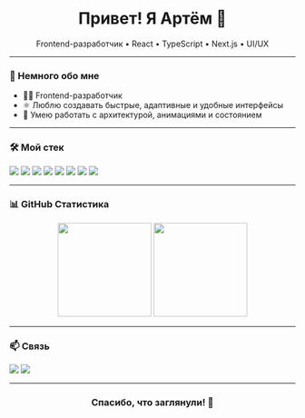 <h1 align="center">Привет! Я Артём 👋</h1>

<p align="center">
  Frontend-разработчик • React • TypeScript • Next.js • UI/UX
</p>

---

### 🧠 Немного обо мне

- 🧑‍💻 Frontend-разработчик
- ⚛️ Люблю создавать быстрые, адаптивные и удобные интерфейсы
- 🚀 Умею работать с архитектурой, анимациями и состоянием

---

### 🛠 Мой стек

<p align="left">
  <img src="https://img.shields.io/badge/-React-20232A?style=for-the-badge&logo=react" />
  <img src="https://img.shields.io/badge/-Next.js-000?style=for-the-badge&logo=next.js" />
  <img src="https://img.shields.io/badge/-TypeScript-3178c6?style=for-the-badge&logo=typescript&logoColor=white" />
  <img src="https://img.shields.io/badge/-JavaScript-f7df1e?style=for-the-badge&logo=javascript&logoColor=black" />
  <img src="https://img.shields.io/badge/-Redux_Toolkit-764ABC?style=for-the-badge&logo=redux&logoColor=white" />
  <img src="https://img.shields.io/badge/-Zustand-000000?style=for-the-badge&logo=zotero&logoColor=white" />
  <img src="https://img.shields.io/badge/-Tailwind_CSS-06B6D4?style=for-the-badge&logo=tailwind-css&logoColor=white" />
  <img src="https://img.shields.io/badge/-Framer_Motion-EF476F?style=for-the-badge&logo=framer&logoColor=white" />
</p>

---

### 📊 GitHub Статистика

<p align="center">
  <img src="https://github-readme-stats.vercel.app/api?username=AEzzed&show_icons=true&theme=radical" height="165" />
  <img src="https://github-readme-stats.vercel.app/api/top-langs/?username=AEzzed&layout=compact&theme=radical" height="165" />
</p>

---

### 📫 Связь

<p>
  <a href="https://t.me/artyemelianov"><img src="https://img.shields.io/badge/-Telegram-2CA5E0?style=for-the-badge&logo=telegram&logoColor=white" /></a>
  <a href="mailto:artyemelianovv@gmail.com"><img src="https://img.shields.io/badge/-Email-EA4335?style=for-the-badge&logo=gmail&logoColor=white" /></a>
</p>

---

<h3 align="center">Спасибо, что заглянули! 🙌</h3>
